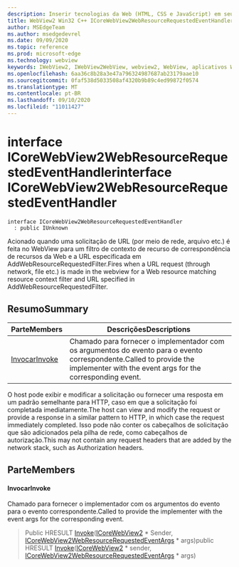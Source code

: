 ```yaml
---
description: Inserir tecnologias da Web (HTML, CSS e JavaScript) em seus aplicativos nativos com o controle WebView2 do Microsoft Edge
title: WebView2 Win32 C++ ICoreWebView2WebResourceRequestedEventHandler
author: MSEdgeTeam
ms.author: msedgedevrel
ms.date: 09/09/2020
ms.topic: reference
ms.prod: microsoft-edge
ms.technology: webview
keywords: IWebView2, IWebView2WebView, webview2, WebView, aplicativos Win32, Win32, Edge, ICoreWebView2, ICoreWebView2Controller, controle do navegador, HTML Edge, ICoreWebView2WebResourceRequestedEventHandler
ms.openlocfilehash: 6aa36c8b28a3e47a796324987687ab23179aae10
ms.sourcegitcommit: 0faf538d5033508af4320b9b89c4ed99872f0574
ms.translationtype: MT
ms.contentlocale: pt-BR
ms.lasthandoff: 09/10/2020
ms.locfileid: "11011427"
---
```

# <span data-ttu-id="681ef-104">interface ICoreWebView2WebResourceRequestedEventHandler</span><span class="sxs-lookup"><span data-stu-id="681ef-104">interface ICoreWebView2WebResourceRequestedEventHandler</span></span> 

```
interface ICoreWebView2WebResourceRequestedEventHandler
  : public IUnknown
```

<span data-ttu-id="681ef-105">Acionado quando uma solicitação de URL (por meio de rede, arquivo etc.) é feita no WebView para um filtro de contexto de recurso de correspondência de recursos da Web e a URL especificada em AddWebResourceRequestedFilter.</span><span class="sxs-lookup"><span data-stu-id="681ef-105">Fires when a URL request (through network, file etc.) is made in the webview for a Web resource matching resource context filter and URL specified in AddWebResourceRequestedFilter.</span></span>

## <span data-ttu-id="681ef-106">Resumo</span><span class="sxs-lookup"><span data-stu-id="681ef-106">Summary</span></span>

 <span data-ttu-id="681ef-107">Parte</span><span class="sxs-lookup"><span data-stu-id="681ef-107">Members</span></span>                        | <span data-ttu-id="681ef-108">Descrições</span><span class="sxs-lookup"><span data-stu-id="681ef-108">Descriptions</span></span>
--------------------------------|---------------------------------------------
[<span data-ttu-id="681ef-109">Invocar</span><span class="sxs-lookup"><span data-stu-id="681ef-109">Invoke</span></span>](#invoke) | <span data-ttu-id="681ef-110">Chamado para fornecer o implementador com os argumentos do evento para o evento correspondente.</span><span class="sxs-lookup"><span data-stu-id="681ef-110">Called to provide the implementer with the event args for the corresponding event.</span></span>

<span data-ttu-id="681ef-111">O host pode exibir e modificar a solicitação ou fornecer uma resposta em um padrão semelhante para HTTP, caso em que a solicitação foi completada imediatamente.</span><span class="sxs-lookup"><span data-stu-id="681ef-111">The host can view and modify the request or provide a response in a similar pattern to HTTP, in which case the request immediately completed.</span></span> <span data-ttu-id="681ef-112">Isso pode não conter os cabeçalhos de solicitação que são adicionados pela pilha de rede, como cabeçalhos de autorização.</span><span class="sxs-lookup"><span data-stu-id="681ef-112">This may not contain any request headers that are added by the network stack, such as Authorization headers.</span></span>

## <span data-ttu-id="681ef-113">Parte</span><span class="sxs-lookup"><span data-stu-id="681ef-113">Members</span></span>

#### <span data-ttu-id="681ef-114">Invocar</span><span class="sxs-lookup"><span data-stu-id="681ef-114">Invoke</span></span> 

<span data-ttu-id="681ef-115">Chamado para fornecer o implementador com os argumentos do evento para o evento correspondente.</span><span class="sxs-lookup"><span data-stu-id="681ef-115">Called to provide the implementer with the event args for the corresponding event.</span></span>

> <span data-ttu-id="681ef-116">Public HRESULT [Invoke](#invoke)([ICoreWebView2](icorewebview2.md) \* Sender, [ICoreWebView2WebResourceRequestedEventArgs](icorewebview2webresourcerequestedeventargs.md) \* args)</span><span class="sxs-lookup"><span data-stu-id="681ef-116">public HRESULT [Invoke](#invoke)([ICoreWebView2](icorewebview2.md) \* sender, [ICoreWebView2WebResourceRequestedEventArgs](icorewebview2webresourcerequestedeventargs.md) \* args)</span></span>

